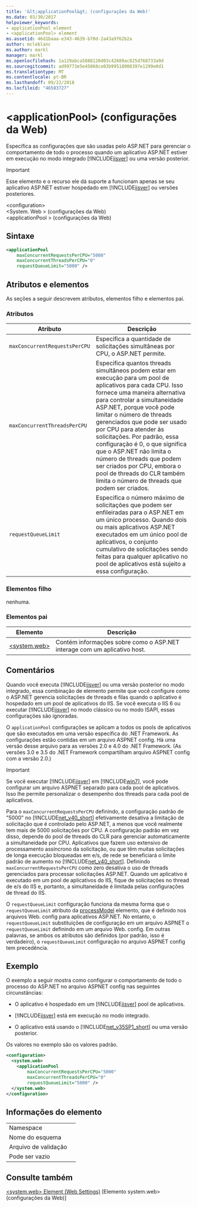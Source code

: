 ```yaml
---
title: '&lt;applicationPool&gt; (configurações da Web)'
ms.date: 03/30/2017
helpviewer_keywords:
- applicationPool element
- <applicationPool> element
ms.assetid: 46d1baaa-e343-4639-b70d-2a43a9f62b2a
author: mcleblanc
ms.author: markl
manager: markl
ms.openlocfilehash: 1a129abca5888120d03c42689ac825d768733a9d
ms.sourcegitcommit: ad99773e5e45068ce03b99518008397e1299e0d1
ms.translationtype: MT
ms.contentlocale: pt-BR
ms.lasthandoff: 09/22/2018
ms.locfileid: "46583727"
---
```

# <a name="ltapplicationpoolgt-element-web-settings"></a>&lt;applicationPool&gt; (configurações da Web)
Especifica as configurações que são usadas pelo ASP.NET para gerenciar o comportamento de todo o processo quando um aplicativo ASP.NET estiver em execução no modo integrado [!INCLUDE[iisver](../../../../../includes/iisver-md.md)] ou uma versão posterior.  
  
> [!IMPORTANT]
>  Esse elemento e o recurso ele dá suporte a funcionam apenas se seu aplicativo ASP.NET estiver hospedado em [!INCLUDE[iisver](../../../../../includes/iisver-md.md)] ou versões posteriores.  
  
 \<configuration>  
\<System. Web > (configurações da Web)  
\<applicationPool > (configurações da Web)  
  
## <a name="syntax"></a>Sintaxe  
  
```xml  
<applicationPool   
    maxConcurrentRequestsPerCPU="5000"   
    maxConcurrentThreadsPerCPU="0"   
    requestQueueLimit="5000" />  
```  
  
## <a name="attributes-and-elements"></a>Atributos e elementos  
 As seções a seguir descrevem atributos, elementos filho e elementos pai.  
  
### <a name="attributes"></a>Atributos  
  
|Atributo|Descrição|  
|---------------|-----------------|  
|`maxConcurrentRequestsPerCPU`|Especifica a quantidade de solicitações simultâneas por CPU, o ASP.NET permite.|  
|`maxConcurrentThreadsPerCPU`|Especifica quantos threads simultâneos podem estar em execução para um pool de aplicativos para cada CPU. Isso fornece uma maneira alternativa para controlar a simultaneidade ASP.NET, porque você pode limitar o número de threads gerenciados que pode ser usado por CPU para atender às solicitações. Por padrão, essa configuração é 0, o que significa que o ASP.NET não limita o número de threads que podem ser criados por CPU, embora o pool de threads do CLR também limita o número de threads que podem ser criados.|  
|`requestQueueLimit`|Especifica o número máximo de solicitações que podem ser enfileiradas para o ASP.NET em um único processo. Quando dois ou mais aplicativos ASP.NET executados em um único pool de aplicativos, o conjunto cumulativo de solicitações sendo feitas para qualquer aplicativo no pool de aplicativos está sujeito a essa configuração.|  
  
### <a name="child-elements"></a>Elementos filho  
 nenhuma.  
  
### <a name="parent-elements"></a>Elementos pai  
  
|Elemento|Descrição|  
|-------------|-----------------|  
|[\<system.web>](../../../../../docs/framework/configure-apps/file-schema/web/system-web-element-web-settings.md)|Contém informações sobre como o ASP.NET interage com um aplicativo host.|  
  
## <a name="remarks"></a>Comentários  
 Quando você executa [!INCLUDE[iisver](../../../../../includes/iisver-md.md)] ou uma versão posterior no modo integrado, essa combinação de elemento permite que você configure como o ASP.NET gerencia solicitações de threads e filas quando o aplicativo é hospedado em um pool de aplicativos do IIS. Se você executa o IIS 6 ou executar [!INCLUDE[iisver](../../../../../includes/iisver-md.md)] no modo clássico ou no modo ISAPI, essas configurações são ignoradas.  
  
 O `applicationPool` configurações se aplicam a todos os pools de aplicativos que são executados em uma versão específica do .NET Framework. As configurações estão contidas em um arquivo ASPNET config. Há uma versão desse arquivo para as versões 2.0 e 4.0 do .NET Framework. (As versões 3.0 e 3.5 do .NET Framework compartilham arquivo ASPNET config com a versão 2.0.)  
  
> [!IMPORTANT]
>  Se você executar [!INCLUDE[iisver](../../../../../includes/iisver-md.md)] em [!INCLUDE[win7](../../../../../includes/win7-md.md)], você pode configurar um arquivo ASPNET separado para cada pool de aplicativos. Isso lhe permite personalizar o desempenho dos threads para cada pool de aplicativos.  
  
 Para o `maxConcurrentRequestsPerCPU` definindo, a configuração padrão de "5000" no [!INCLUDE[net_v40_short](../../../../../includes/net-v40-short-md.md)] efetivamente desativa a limitação de solicitação que é controlado pelo ASP.NET, a menos que você realmente tem mais de 5000 solicitações por CPU. A configuração padrão em vez disso, depende do pool de threads do CLR para gerenciar automaticamente a simultaneidade por CPU. Aplicativos que fazem uso extensivo de processamento assíncrono da solicitação, ou que têm muitas solicitações de longa execução bloqueadas em e/s, de rede se beneficiará o limite padrão de aumento no [!INCLUDE[net_v40_short](../../../../../includes/net-v40-short-md.md)]. Definindo `maxConcurrentRequestsPerCPU` como zero desativa o uso de threads gerenciados para processar solicitações ASP.NET. Quando um aplicativo é executado em um pool de aplicativos do IIS, fique de solicitações no thread de e/s do IIS e, portanto, a simultaneidade é limitada pelas configurações de thread do IIS.  
  
 O `requestQueueLimit` configuração funciona da mesma forma que o `requestQueueLimit` atributo da [processModel](https://msdn.microsoft.com/library/4b8fe20e-74c8-4566-b72c-ce5f83c8e32d) elemento, que é definido nos arquivos Web. config para aplicativos ASP.NET. No entanto, o `requestQueueLimit` substituições de configuração em um arquivo ASPNET o `requestQueueLimit` definindo em um arquivo Web. config. Em outras palavras, se ambos os atributos são definidos (por padrão, isso é verdadeiro), o `requestQueueLimit` configuração no arquivo ASPNET config tem precedência.  
  
## <a name="example"></a>Exemplo  
 O exemplo a seguir mostra como configurar o comportamento de todo o processo do ASP.NET no arquivo ASPNET config nas seguintes circunstâncias:  
  
-   O aplicativo é hospedado em um [!INCLUDE[iisver](../../../../../includes/iisver-md.md)] pool de aplicativos.  
  
-   [!INCLUDE[iisver](../../../../../includes/iisver-md.md)] está em execução no modo integrado.  
  
-   O aplicativo está usando o [!INCLUDE[net_v35SP1_short](../../../../../includes/net-v35sp1-short-md.md)] ou uma versão posterior.  
  
 Os valores no exemplo são os valores padrão.  
  
```xml  
<configuration>  
  <system.web>  
    <applicationPool   
        maxConcurrentRequestsPerCPU="5000"  
        maxConcurrentThreadsPerCPU="0"   
        requestQueueLimit="5000" />  
  </system.web>  
</configuration>  
```  
  
## <a name="element-information"></a>Informações do elemento  
  
|||  
|-|-|  
|Namespace||  
|Nome do esquema||  
|Arquivo de validação||  
|Pode ser vazio||  
  
## <a name="see-also"></a>Consulte também  
 [\<system.web> Element (Web Settings)](../../../../../docs/framework/configure-apps/file-schema/web/system-web-element-web-settings.md) [Elemento system.web> (configurações da Web)]
